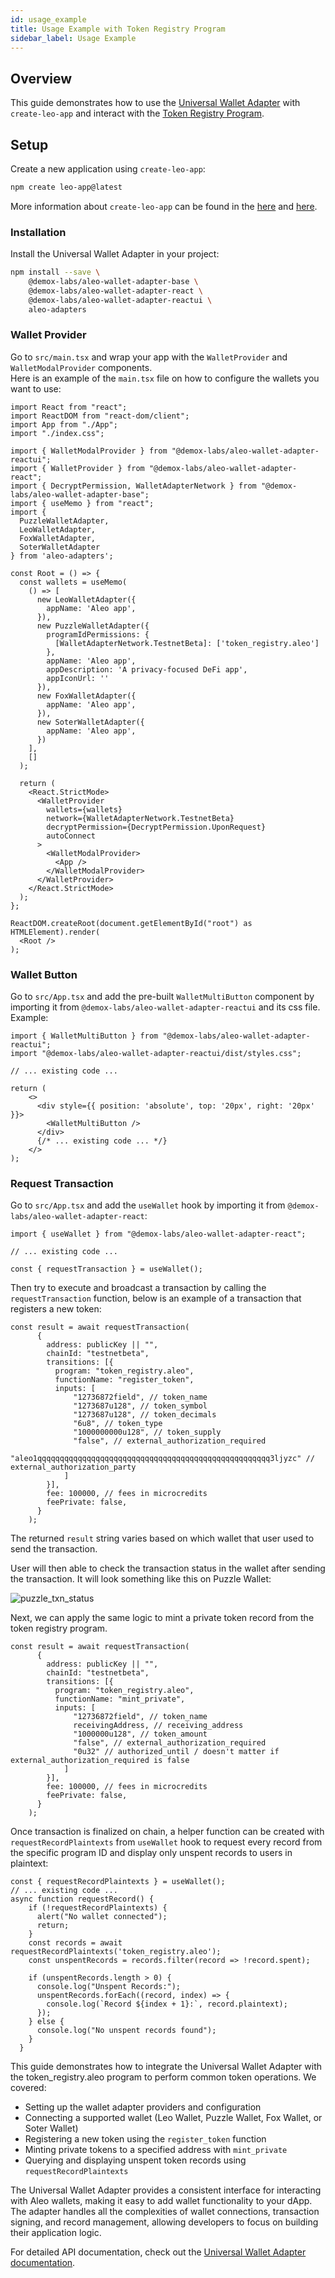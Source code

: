```yaml
---
id: usage_example
title: Usage Example with Token Registry Program
sidebar_label: Usage Example
---
```


## Overview

This guide demonstrates how to use the [Universal Wallet Adapter](./00_universal_wallet_adapter.md) with `create-leo-app` and interact with the [Token Registry Program](../standards/00_token_registry.md).

## Setup

Create a new application using `create-leo-app`:

```bash
npm create leo-app@latest
```

More information about `create-leo-app` can be found in the [here](../sdk/create-leo-app/00_app_installation.md) and [here](../sdk/create-leo-app/01_create_leo_app.md).

### Installation

Install the Universal Wallet Adapter in your project:

```bash
npm install --save \
    @demox-labs/aleo-wallet-adapter-base \
    @demox-labs/aleo-wallet-adapter-react \
    @demox-labs/aleo-wallet-adapter-reactui \
    aleo-adapters
```

### Wallet Provider

Go to `src/main.tsx` and wrap your app with the `WalletProvider` and `WalletModalProvider` components.  
Here is an example of the `main.tsx` file on how to configure the wallets you want to use:

```tsx
import React from "react";
import ReactDOM from "react-dom/client";
import App from "./App";
import "./index.css";

import { WalletModalProvider } from "@demox-labs/aleo-wallet-adapter-reactui";
import { WalletProvider } from "@demox-labs/aleo-wallet-adapter-react";
import { DecryptPermission, WalletAdapterNetwork } from "@demox-labs/aleo-wallet-adapter-base";
import { useMemo } from "react";
import { 
  PuzzleWalletAdapter, 
  LeoWalletAdapter, 
  FoxWalletAdapter,
  SoterWalletAdapter 
} from 'aleo-adapters';

const Root = () => {
  const wallets = useMemo(
    () => [
      new LeoWalletAdapter({
        appName: 'Aleo app',
      }),
      new PuzzleWalletAdapter({
        programIdPermissions: {
          [WalletAdapterNetwork.TestnetBeta]: ['token_registry.aleo']
        },
        appName: 'Aleo app',
        appDescription: 'A privacy-focused DeFi app',
        appIconUrl: ''
      }),
      new FoxWalletAdapter({
        appName: 'Aleo app',
      }),
      new SoterWalletAdapter({
        appName: 'Aleo app',
      })
    ],
    []
  );

  return (
    <React.StrictMode>
      <WalletProvider
        wallets={wallets}
        network={WalletAdapterNetwork.TestnetBeta}
        decryptPermission={DecryptPermission.UponRequest}
        autoConnect
      >
        <WalletModalProvider>
          <App />
        </WalletModalProvider>
      </WalletProvider>
    </React.StrictMode>
  );
};

ReactDOM.createRoot(document.getElementById("root") as HTMLElement).render(
  <Root />
);
```

### Wallet Button

Go to `src/App.tsx` and add the pre-built `WalletMultiButton` component by importing it from `@demox-labs/aleo-wallet-adapter-reactui` and its css file. Example:

```tsx
import { WalletMultiButton } from "@demox-labs/aleo-wallet-adapter-reactui";
import "@demox-labs/aleo-wallet-adapter-reactui/dist/styles.css";

// ... existing code ...

return (
    <>
      <div style={{ position: 'absolute', top: '20px', right: '20px' }}>
        <WalletMultiButton />
      </div>
      {/* ... existing code ... */}
    </>
);
```

### Request Transaction

Go to `src/App.tsx` and add the `useWallet` hook by importing it from `@demox-labs/aleo-wallet-adapter-react`:

```tsx
import { useWallet } from "@demox-labs/aleo-wallet-adapter-react";

// ... existing code ...

const { requestTransaction } = useWallet();

```

Then try to execute and broadcast a transaction by calling the `requestTransaction` function, below is an example of a transaction that registers a new token:

```tsx
const result = await requestTransaction(
      {
        address: publicKey || "",
        chainId: "testnetbeta",
        transitions: [{
          program: "token_registry.aleo",
          functionName: "register_token",
          inputs: [
              "12736872field", // token_name
              "1273687u128", // token_symbol
              "1273687u128", // token_decimals
              "6u8", // token_type
              "1000000000u128", // token_supply
              "false", // external_authorization_required
              "aleo1qqqqqqqqqqqqqqqqqqqqqqqqqqqqqqqqqqqqqqqqqqqqqqqqqqqq3ljyzc" // external_authorization_party
            ]
        }],
        fee: 100000, // fees in microcredits
        feePrivate: false,
      }
    );
```

The returned `result` string varies based on which wallet that user used to send the transaction.  

User will then able to check the transaction status in the wallet after sending the transaction. It will look something like this on Puzzle Wallet:

![puzzle_txn_status](./images/puzzle_txn_status_medium.png)

Next, we can apply the same logic to mint a private token record from the token registry program.

```tsx
const result = await requestTransaction(
      {
        address: publicKey || "",
        chainId: "testnetbeta",
        transitions: [{
          program: "token_registry.aleo",
          functionName: "mint_private",
          inputs: [
              "12736872field", // token_name
              receivingAddress, // receiving_address
              "1000000u128", // token_amount
              "false", // external_authorization_required
              "0u32" // authorized_until / doesn't matter if external_authorization_required is false
            ]
        }],
        fee: 100000, // fees in microcredits
        feePrivate: false,
      }
    );
```

Once transaction is finalized on chain, a helper function can be created with `requestRecordPlaintexts` from `useWallet` hook to request every record from the specific program ID and display only unspent records to users in plaintext:

```tsx
const { requestRecordPlaintexts } = useWallet();
// ... existing code ...
async function requestRecord() {
    if (!requestRecordPlaintexts) {
      alert("No wallet connected");
      return;
    }
    const records = await requestRecordPlaintexts('token_registry.aleo');
    const unspentRecords = records.filter(record => !record.spent);

    if (unspentRecords.length > 0) {
      console.log("Unspent Records:");
      unspentRecords.forEach((record, index) => {
        console.log(`Record ${index + 1}:`, record.plaintext);
      });
    } else {
      console.log("No unspent records found");
    }
  }
```

This guide demonstrates how to integrate the Universal Wallet Adapter with the token_registry.aleo program to perform common token operations. We covered:

- Setting up the wallet adapter providers and configuration
- Connecting a supported wallet (Leo Wallet, Puzzle Wallet, Fox Wallet, or Soter Wallet)
- Registering a new token using the `register_token` function
- Minting private tokens to a specified address with `mint_private`
- Querying and displaying unspent token records using `requestRecordPlaintexts`

The Universal Wallet Adapter provides a consistent interface for interacting with Aleo wallets, making it easy to add wallet functionality to your dApp. The adapter handles all the complexities of wallet connections, transaction signing, and record management, allowing developers to focus on building their application logic.

For detailed API documentation, check out the [Universal Wallet Adapter documentation](https://github.com/demox-labs/aleo-wallet-adapter).

